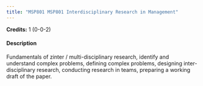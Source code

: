```yaml
---
title: "MSP801 MSP801 Interdisciplinary Research in Management"
---
```

**Credits:** 1 (0-0-2)

#### Description
Fundamentals of zinter / multi-disciplinary research, identify and understand complex problems, defining complex problems, designing inter-disciplinary research, conducting research in teams, preparing a working draft of the paper.